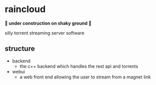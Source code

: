# raincloud

**🚧 under construction on shaky ground 🚧**

silly torrent streaming server software

## structure

- backend
    - the c++ backend which handles the rest api and torrents
- webui
    - a web front end allowing the user to stream from a magnet link
